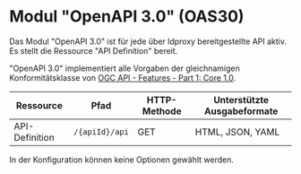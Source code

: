 # Modul "OpenAPI 3.0" (OAS30)

Das Modul "OpenAPI 3.0" ist für jede über ldproxy bereitgestellte API aktiv. Es stellt die Ressource "API Definition" bereit.

"OpenAPI 3.0" implementiert alle Vorgaben der gleichnamigen Konformitätsklasse von [OGC API - Features - Part 1: Core 1.0](http://www.opengis.net/doc/IS/ogcapi-features-1/1.0#rc_oas30).

|Ressource |Pfad |HTTP-Methode |Unterstützte Ausgabeformate
| --- | --- | --- | ---
|API-Definition |`/{apiId}/api` |GET |HTML, JSON, YAML

In der Konfiguration können keine Optionen gewählt werden.
